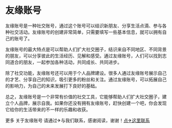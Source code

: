# 友缘账号

友缘账号是一种社交账号，通过这个账号可以结识新朋友、分享生活点滴、参与各种社交活动。友缘账号的创建非常简单，只需要填写一些基本信息，就可以拥有自己的账号了。

友缘账号的最大特点是可以帮助人们扩大社交圈子，结识来自不同地区、不同背景的朋友，可以分享彼此的生活经历、见解和感受。通过友缘账号，人们可以找到志同道合的朋友，一起参加各种活动，共同成长、共同进步。

除了社交功能，友缘账号还可以用于个人品牌建设。很多人通过友缘账号展示自己的才艺、分享自己的知识，吸引更多的粉丝和关注。通过友缘账号，可以拓展自己的影响力，为自己的未来发展打下良好的基础。

总之，友缘账号是一个非常有价值的社交工具，它能够帮助人们扩大社交圈子，建立个人品牌，展示自我。如果你还没有拥有友缘账号，赶快创建一个吧，你会发现它给你的生活带来的不一样的乐趣和收获。

更多 关于友缘账号 请通过✈与我们联系，感谢阅读，谢谢！[点✈这里联系](https://t.me/sjlmbot)